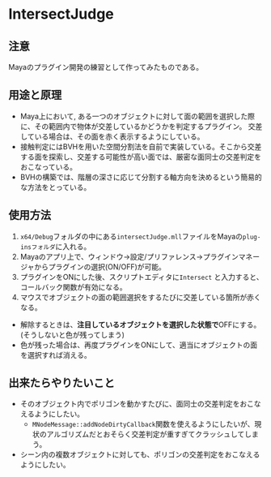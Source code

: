# IntersectJudge
## 注意
Mayaのプラグイン開発の練習として作ってみたものである。
## 用途と原理
* Maya上において, ある一つのオブジェクトに対して面の範囲を選択した際に、その範囲内で物体が交差しているかどうかを判定するプラグイン。
交差している場合は、その面を赤く表示するようにしている。
* 接触判定にはBVHを用いた空間分割法を自前で実装している。そこから交差する面を探索し、交差する可能性が高い面では、厳密な面同士の交差判定をおこなっている。
* BVHの構築では、階層の深さに応じて分割する軸方向を決めるという簡易的な方法をとっている。
## 使用方法
1.  `x64/Debug`フォルダの中にある`intersectJudge.mll`ファイルをMayaの`plug-insフォルダ`に入れる。
2.  Mayaのアプリ上で、ウィンドウ->設定/プリファレンス->プラグインマネージャからプラグインの選択(ON/OFF)が可能。
3.  プラグインをONにした後、スクリプトエディタに`Intersect` と入力すると、コールバック関数が有効になる。
4.  マウスでオブジェクトの面の範囲選択をするたびに交差している箇所が赤くなる。

* 解除するときは、**注目しているオブジェクトを選択した状態で**OFFにする。(そうしないと色が残ってしまう)
* 色が残った場合は、再度プラグインをONにして、適当にオブジェクトの面を選択すれば消える。
## 出来たらやりたいこと
- そのオブジェクト内でポリゴンを動かすたびに、面同士の交差判定をおこなえるようにしたい。
  * `MNodeMessage::addNodeDirtyCallback`関数を使えるようにしたいが、現状のアルゴリズムだとおそらく交差判定が重すぎてクラッシュしてしまう。
- シーン内の複数オブジェクトに対しても、ポリゴンの交差判定をおこなえるようにしたい。
